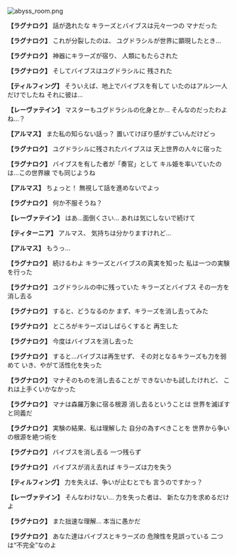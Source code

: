 
![abyss_room.png](../images/backgrounds/abyss_room.png)

**【ラグナロク】**
話が逸れたな
キラーズとバイブスは元々一つの
マナだった

**【ラグナロク】**
これが分裂したのは、
ユグドラシルが世界に顕現したとき…

**【ラグナロク】**
神器にキラーズが宿り、
人類にもたらされた

**【ラグナロク】**
そしてバイブスはユグドラシルに
残された

**【ティルフィング】**
そういえば、地上でバイブスを有して
いたのはアルン一人だけでしたね
それに彼は…

**【レーヴァテイン】**
マスターもユグドラシルの化身とか…
そんなのだったわよね…？

**【アルマス】**
また私の知らない話っ？
置いてけぼり感がすごいんだけどっ

**【ラグナロク】**
ユグドラシルに残されたバイブスは
天上世界の人々に宿った

**【ラグナロク】**
バイブスを有した者が「奏官」として
キル姫を率いていたのは…この世界線
でも同じようね

**【アルマス】**
ちょっと！
無視して話を進めないでよっ

**【ラグナロク】**
何か不服そうね？

**【レーヴァテイン】**
はあ…面倒くさい…
あれは気にしないで続けて

**【ティターニア】**
アルマス、
気持ちは分かりますけれど…

**【アルマス】**
もうっ…

**【ラグナロク】**
続けるわよ
キラーズとバイブスの真実を知った
私は一つの実験を行った

**【ラグナロク】**
ユグドラシルの中に残っていた
キラーズとバイブス
その一方を消し去る

**【ラグナロク】**
すると、どうなるのか
まず、キラーズを消し去ってみた

**【ラグナロク】**
ところがキラーズはしばらくすると
再生した

**【ラグナロク】**
今度はバイブスを消し去った

**【ラグナロク】**
すると…バイブスは再生せず、
その対となるキラーズも力を弱めて
いき、やがて活性化を失った

**【ラグナロク】**
マナそのものを消し去ることが
できないかも試したけれど、
これは上手くいかなかった

**【ラグナロク】**
マナは森羅万象に宿る根源
消し去るということは
世界を滅ぼすと同義だ

**【ラグナロク】**
実験の結果、私は理解した
自分の為すべきことを
世界から争いの根源を絶つ術を

**【ラグナロク】**
バイブスを消し去る
一つ残らず

**【ラグナロク】**
バイブスが消え去れば
キラーズは力を失う

**【ティルフィング】**
力を失えば、争いが止むとでも
言うのですかっ？

**【レーヴァテイン】**
そんなわけない…
力を失った者は、
新たな力を求めるだけよ

**【ラグナロク】**
また拙速な理解…
本当に愚かだ

**【ラグナロク】**
あなた達はバイブスとキラーズの
危険性を見誤っている
二つは“不完全”なのよ